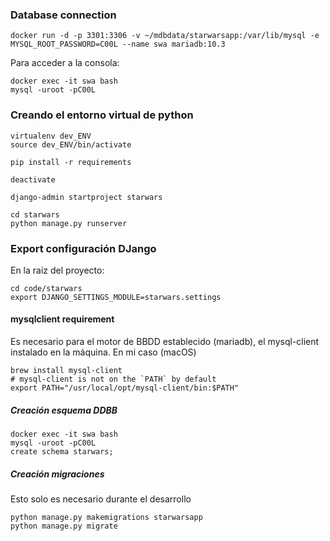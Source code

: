 
### Database connection
```
docker run -d -p 3301:3306 -v ~/mdbdata/starwarsapp:/var/lib/mysql -e MYSQL_ROOT_PASSWORD=C00L --name swa mariadb:10.3
```
Para acceder a la consola:
```
docker exec -it swa bash
mysql -uroot -pC00L
```


### Creando el entorno virtual de python
```
virtualenv dev_ENV
source dev_ENV/bin/activate

pip install -r requirements

deactivate

```

```
django-admin startproject starwars

cd starwars
python manage.py runserver
```

### Export configuración DJango
En la raiz del proyecto:
```
cd code/starwars
export DJANGO_SETTINGS_MODULE=starwars.settings
```

#### mysqlclient requirement
Es necesario para el motor de BBDD establecido (mariadb), el mysql-client instalado en la máquina. En mi caso (macOS)
```
brew install mysql-client
# mysql-client is not on the `PATH` by default
export PATH="/usr/local/opt/mysql-client/bin:$PATH"
```

##### Creación esquema DDBB
```
docker exec -it swa bash
mysql -uroot -pC00L
create schema starwars;
```

##### Creación migraciones
Esto solo es necesario durante el desarrollo
```
python manage.py makemigrations starwarsapp
python manage.py migrate
```

